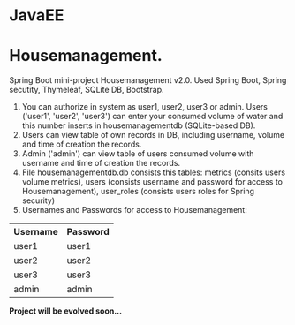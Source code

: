 # JavaEE
<h1>Housemanagement.</h1>
Spring Boot mini-project Housemanagement v2.0. 
Used Spring Boot, Spring secutity, Thymeleaf, SQLite DB, Bootstrap.

1. You can authorize in system as user1, user2, user3 or admin. Users ('user1', 'user2', 'user3') can enter your consumed volume of water and this number inserts in housemanagementdb (SQLite-based DB). 
2. Users can view table of own records in DB, including username, volume and time of creation the records.
3. Admin ('admin') can view table of users consumed volume with username and time of creation the records.
4. File housemanagementdb.db consists this tables:
metrics (consits users volume metrics), users (consists username and password for access to Housemanagement), user_roles (consists users roles for Spring security)
5. Usernames and Passwords for access to Housemanagement:
<table>    
    <tr>
        <th>Username</th>
        <th>Password</th>        
    </tr>    
        <tr>
            <td>user1</td>
            <td>user1</td>            
        </tr>
        <tr>
            <td>user2</td>
            <td>user2</td>            
        </tr>
        <tr>
            <td>user3</td>
            <td>user3</td>            
        </tr>
        <tr>
            <td>admin</td>
            <td>admin</td>            
        </tr>
</table>

<b>Project will be evolved soon...</b>
